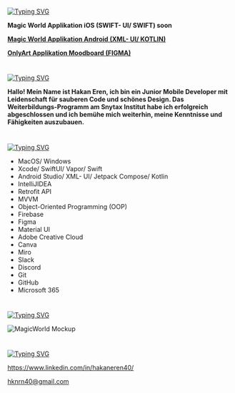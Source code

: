 #

[![Typing SVG](https://readme-typing-svg.demolab.com?font=Silkscreen&size=29&pause=1000&color=A35213&repeat=false&width=435&lines=Meine+Projekte)](https://git.io/typing-svg)

**Magic World Applikation iOS (SWIFT- UI/ SWIFT) soon** 

[**Magic World Applikation Android (XML- UI/ KOTLIN)**](https://github.com/HakanSyntax/MagicWorldAndroid)

[**OnlyArt Applikation Moodboard (FIGMA)**](https://github.com/HakanSyntax/Moodboard)

#

[![Typing SVG](https://readme-typing-svg.demolab.com?font=Silkscreen&size=29&pause=1000&color=A35213&repeat=false&width=435&lines=%C3%BCber+mich)](https://git.io/typing-svg)

**Hallo! Mein Name ist Hakan Eren, ich bin ein Junior Mobile Developer mit Leidenschaft für sauberen Code und schönes Design. Das Weiterbildungs-Programm am Snytax Institut habe ich erfolgreich abgeschlossen und ich bemühe mich weiterhin, meine Kenntnisse und Fähigkeiten auszubauen.**

#

[![Typing SVG](https://readme-typing-svg.demolab.com?font=Silkscreen&size=29&pause=1000&color=A35213&repeat=false&width=435&lines=Tech+stack)](https://git.io/typing-svg)

- MacOS/ Windows
- Xcode/ SwiftUI/ Vapor/ Swift
- Android Studio/ XML- UI/ Jetpack Compose/ Kotlin
- IntelliJIDEA
- Retrofit API
- MVVM
- Object-Oriented Programming (OOP)
- Firebase
- Figma
- Material UI 
- Adobe Creative Cloud
- Canva
- Miro
- Slack
- Discord
- Git
- GitHub 
- Microsoft 365

#

[![Typing SVG](https://readme-typing-svg.demolab.com?font=Silkscreen&size=29&pause=1000&color=A35213&repeat=false&width=435&lines=Manxot)](https://git.io/typing-svg)

![MagicWorld Mockup](MockupFile.jpg) 

#

[![Typing SVG](https://readme-typing-svg.demolab.com?font=Silkscreen&size=29&pause=1000&color=A35213&repeat=false&width=435&lines=kontakt)](https://git.io/typing-svg)

https://www.linkedin.com/in/hakaneren40/


hknrn40@gmail.com



